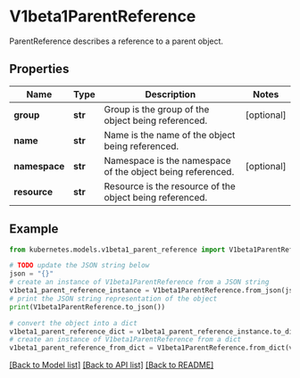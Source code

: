 # V1beta1ParentReference

ParentReference describes a reference to a parent object.

## Properties

Name | Type | Description | Notes
------------ | ------------- | ------------- | -------------
**group** | **str** | Group is the group of the object being referenced. | [optional] 
**name** | **str** | Name is the name of the object being referenced. | 
**namespace** | **str** | Namespace is the namespace of the object being referenced. | [optional] 
**resource** | **str** | Resource is the resource of the object being referenced. | 

## Example

```python
from kubernetes.models.v1beta1_parent_reference import V1beta1ParentReference

# TODO update the JSON string below
json = "{}"
# create an instance of V1beta1ParentReference from a JSON string
v1beta1_parent_reference_instance = V1beta1ParentReference.from_json(json)
# print the JSON string representation of the object
print(V1beta1ParentReference.to_json())

# convert the object into a dict
v1beta1_parent_reference_dict = v1beta1_parent_reference_instance.to_dict()
# create an instance of V1beta1ParentReference from a dict
v1beta1_parent_reference_from_dict = V1beta1ParentReference.from_dict(v1beta1_parent_reference_dict)
```
[[Back to Model list]](../README.md#documentation-for-models) [[Back to API list]](../README.md#documentation-for-api-endpoints) [[Back to README]](../README.md)


